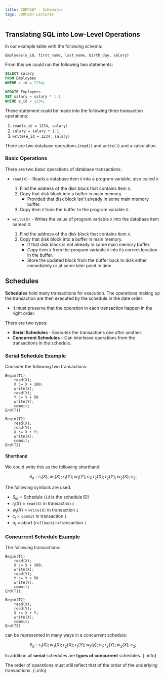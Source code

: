 ```yaml
---
title: COMP207 - Schedules
tags: COMP207 Lectures
---
```

## Translating SQL into Low-Level Operations
In our example table with the following schema:

```
Emplyees(e_id, first_name, last_name, birth_day, salary)
```

From this we could run the following two statements:

```sql
SELECT salary
FROM Employees
WHERE e_id = 1234;
```

```sql
UPDATE Employees
SET salary = salary * 1.1
WHERE e_id = 1234;
```

These statement could be made into the following three transaction operations:

1. `read(e_id = 1234, salary)`
1. `salary = salary * 1.1`
1. `write(e_id = 1234, salary)`

There are two database operations (`read()` and `write()`) and a calculation.

### Basic Operations
There are two basic operations of database transactions:

* `read(X)` - Reads a database item `X` into a program variable, also called `X`:
	1. Find the address of the disk block that contains item `X`.
	1. Copy that disk block into a buffer in main memory.
		* Provided that disk block isn't already in some main memory buffer.
	1. Copy item `X` from the buffer to the program variable `X`.
	
* `write(X)` - Writes the value of program variable `X` into the database item named `X`:
	1. Find the address of the disk block that contains item `X`.
	1. Copy that disk block into a buffer in main memory.
		* If that disk block is not already in some main memory buffer.
		* Copy item `X` from the program variable `X` into its correct location in the buffer.
		* Store the updated block from the buffer back to disk either immediately or at some later point in time.

## Schedules
**Schedules** hold many transactions for execution. The operations making up the transaction are then executed by the schedule in the date order:

* It must preserve that the operation in each transaction happen in the right order.

There are two types:

* **Serial Schedules** - Executes the transactions one after another.
* **Concurrent Schedules** - Can interleave operations from the transactions in the schedule.

### Serial Schedule Example
Consider the following two transactions:

```
Begin(T1)
	read(X);
	X := X + 100;
	write(X);
	read(Y);
	Y := Y + 50
	write(Y);
	commit;
End(T1)
```

```
Begin(T2)
	read(X);
	read(Y);
	X := X + Y;
	write(X);
	commit;
End(T2)
```

#### Shorthand
We could write this as the following shorthand:

$$
S_a:r_1(X);w_1(X);r_1(Y);w_1(Y);c_1; r_2(X); r_2(Y); w_2(X); c_2;
$$

The following symbols are used:

* $S_{\text{id}}$ = Schedule (`id` is the schedule ID)
* $r_i(X)$ = `read(X)` in transaction `i`
* $w_i(X)$ = `write(X)` in transaction `i`
* $c_i$ = `commit` in transaction `i`
* $a_i$ = abort (`rollback`) in transaction `i`

### Concurrent Schedule Example
The following transactions:

```
Begin(T1)
	read(X);
	X := X + 100;
	write(X);
	read(Y);
	Y := Y + 50
	write(Y);
	commit;
End(T1)
```

```
Begin(T2)
	read(X);
	read(Y);
	X := X + Y;
	write(X);
	commit;
End(T2)
```

can be represented in many ways in a concurrent schedule:

$$
S_b: r_1(X); w_1(X); r_2(X); r_1(Y); w_1(y); c_1; r_2(Y); w_2(X); c_2;
$$

In addition all **serial** schedules are **types of concurrent** schedules.
{:.info}

The order of operations must still reflect that of the order of the underlying transactions.
{:.info}